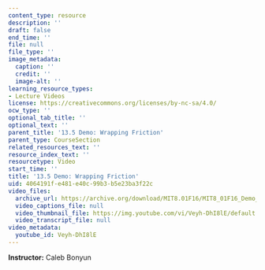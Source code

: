 ```yaml
---
content_type: resource
description: ''
draft: false
end_time: ''
file: null
file_type: ''
image_metadata:
  caption: ''
  credit: ''
  image-alt: ''
learning_resource_types:
- Lecture Videos
license: https://creativecommons.org/licenses/by-nc-sa/4.0/
ocw_type: ''
optional_tab_title: ''
optional_text: ''
parent_title: '13.5 Demo: Wrapping Friction'
parent_type: CourseSection
related_resources_text: ''
resource_index_text: ''
resourcetype: Video
start_time: ''
title: '13.5 Demo: Wrapping Friction'
uid: 4064191f-e481-e40c-99b3-b5e23ba3f22c
video_files:
  archive_url: https://archive.org/download/MIT8.01F16/MIT8_01F16_Demo_04_360p.mp4
  video_captions_file: null
  video_thumbnail_file: https://img.youtube.com/vi/Veyh-DhI8lE/default.jpg
  video_transcript_file: null
video_metadata:
  youtube_id: Veyh-DhI8lE
---
```

**Instructor:** Caleb Bonyun